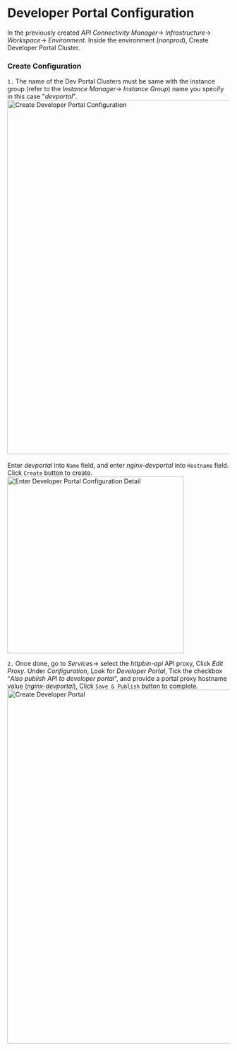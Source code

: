 # Developer Portal Configuration
In the previously created *API Connectivity Manager*-> *Infrastructure*-> *Workspace*-> *Environment*. Inside the environment (*nonprod*), Create Developer Portal Cluster.<br>

### Create Configuration
`1.` The name of the Dev Portal Clusters must be same with the instance group (refer to the *Instance Manager*-> *Instance Group*) name you specify in this case "*devportal*".<br>
<img width="800" alt="Create Developer Portal Configuration" src="https://github.com/donchai/nginx-103/assets/6828772/f4efb420-bd97-43a4-9627-a7a0454eaa6a"><br>
<br>Enter *devportal* into `Name` field, and enter *nginx-devportal* into `Hostname` field. Click `Create` button to create.<br>
<img width="400" alt="Enter Developer Portal Configuration Detail" src="https://github.com/donchai/nginx-103/assets/6828772/e29e334f-bf95-4e53-a3b2-332ea1794815"><br>

`2.` Once done, go to *Services*-> select the *httpbin-api* API proxy, Click *Edit Proxy*. Under *Configuration*, Look for *Developer Portal*, Tick the checkbox “*Also publish API to developer portal*”, and provide a portal proxy hostname value (*nginx-devportal*), Click `Save & Publish` button to complete.<br>
<img width="800" alt="Create Developer Portal" src="https://github.com/donchai/nginx-103/assets/6828772/61b6a097-81a5-4ef7-87ca-4b8fec1d15c7"><br>
